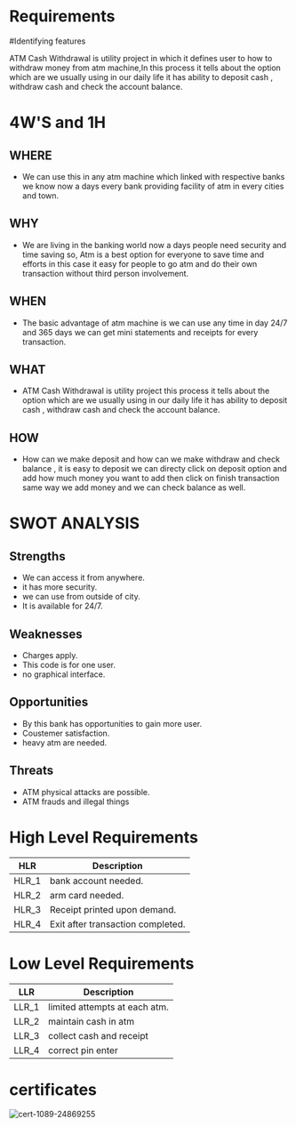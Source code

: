 # Requirements 

#Identifying features
 
 ATM Cash Withdrawal is utility project in which it defines user to how to withdraw money from atm machine,In this process it tells about the option which are we usually using in our daily life it has ability to deposit cash , withdraw cash and check the account balance.

  # 4W'S and 1H
   
   ## WHERE

   * We can use this in any atm machine which linked with respective banks we know now a days every bank providing facility of   atm in every cities and town. 

   ## WHY

   * We are living in the banking world now a days people need security and time saving so, Atm is a best option for everyone to save time and efforts in this case it easy for people to go atm and do their own transaction without third person involvement.

   ## WHEN

   * The basic advantage of atm machine is we can use any time in day 24/7 and 365 days we can get mini statements and receipts for every transaction.

   ## WHAT

   *  ATM Cash Withdrawal is utility project this process it tells about the option which are we usually using in our daily life it has ability to deposit cash , withdraw cash and check the account balance.

   ## HOW

   * How can we make deposit and how can we make withdraw and check balance , it is easy  to deposit we can directy click on deposit option and add how much money you want to add then click on finish transaction same way we add money and we can check balance as well.


# SWOT ANALYSIS
 
 ## Strengths
  
 * We can access it from anywhere.
 * it has more security.
 * we can use from outside of city.
 * It is available for 24/7.
  
 ## Weaknesses
   
 * Charges apply.
 * This code is for one  user.
 * no graphical interface.
   
 ## Opportunities
  
 * By this bank has opportunities to gain more user.
 * Coustemer satisfaction.
 * heavy atm are needed.

 ## Threats
  
 * ATM physical attacks are possible.
 * ATM frauds and illegal things
  
# High Level Requirements
|HLR|     Description  |
|------|  --------------|
|HLR_1|   bank account needed.
|HLR_2|   arm card needed.
|HLR_3|   Receipt printed upon demand.
|HLR_4|   Exit after transaction completed.
            
# Low Level Requirements
|LLR|     Description |
|------|  ------------|
|LLR_1|   limited attempts at each atm.
|LLR_2|   maintain cash in atm
|LLR_3|   collect cash and receipt
|LLR_4|   correct pin enter




# certificates

![cert-1089-24869255](https://user-images.githubusercontent.com/98829237/153547252-5df67100-b9c2-48e1-8127-f25821a09c0e.jpg)
